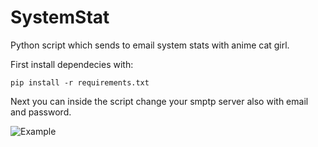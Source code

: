 # SystemStat
Python script which sends to email system stats with anime cat girl.

First install dependecies with:

` pip install -r requirements.txt `


Next you can inside the script change your smptp server also with email and password.

![Example](https://lh3.googleusercontent.com/u/0/drive-viewer/AEYmBYTZu4H8DixVzkAMXghVlqXTXA1R8wd14iOv-bQvgVeR6zuJ78XlnWbdIhUmlftXW1DHTgvLeRNsYqGFlHD0AHOjpWIt=w1600-h752)
